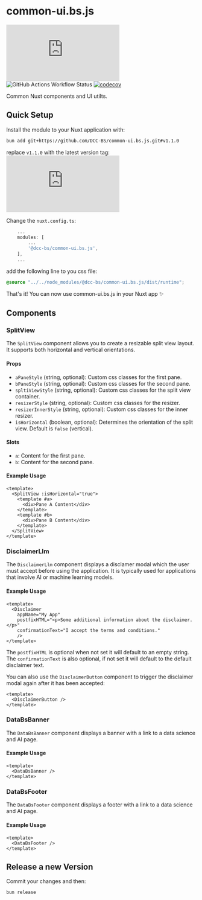 # common-ui.bs.js

![GitHub package.json version](https://img.shields.io/github/package-json/v/DCC-BS/common-ui.bs.js)
![GitHub Actions Workflow Status](https://img.shields.io/github/actions/workflow/status/DCC-BS/common-ui.bs.js/publish.yml)
[![codecov](https://codecov.io/gh/DCC-BS/common-ui.bs.js/graph/badge.svg)](https://codecov.io/gh/DCC-BS/common-ui.bs.js)

Common Nuxt components and UI utilts.

## Quick Setup
Install the module to your Nuxt application with:
```sh
bun add git+https://github.com/DCC-BS/common-ui.bs.js.git#v1.1.0
```
replace `v1.1.0` with the latest version tag: ![GitHub package.json version](https://img.shields.io/github/package-json/v/DCC-BS/common-ui.bs.js)

Change the `nuxt.config.ts`:
```ts
    ...
    modules: [
        ...
        '@dcc-bs/common-ui.bs.js',
    ],
    ...
```

add the following line to you css file:
```css
@source "../../node_modules/@dcc-bs/common-ui.bs.js/dist/runtime";
```

That's it! You can now use common-ui.bs.js in your Nuxt app ✨

## Components

### SplitView

The `SplitView` component allows you to create a resizable split view layout. It supports both horizontal and vertical orientations.

#### Props

- `aPaneStyle` (string, optional): Custom css classes for the first pane.
- `bPaneStyle` (string, optional): Custom css classes for the second pane.
- `spltiViewStyle` (string, optional): Custom css classes for the split view container.
- `resizerStyle` (string, optional): Custom css classes for the resizer.
- `resizerInnerStyle` (string, optional): Custom css classes for the inner resizer.
- `isHorizontal` (boolean, optional): Determines the orientation of the split view. Default is `false` (vertical).

#### Slots

- `a`: Content for the first pane.
- `b`: Content for the second pane.

#### Example Usage

```vue
<template>
  <SplitView :isHorizontal="true">
    <template #a>
      <div>Pane A Content</div>
    </template>
    <template #b>
      <div>Pane B Content</div>
    </template>
  </SplitView>
</template>
```

### DisclaimerLlm

The `DisclaimerLlm` component displays a disclamer modal which the user must accept before using the application. It is typically used for applications that involve AI or machine learning models.

#### Example Usage

```vue
<template>
  <Disclaimer
    appName="My App"
    postfixHTML="<p>Some additional information about the disclaimer.</p>"
    confirmationText="I accept the terms and conditions."
    />
</template>
```
The `postfixHTML` is optional when not set it will default to an empty string.
The `confirmationText` is also optional, if not set it will default to the default disclaimer text.

You can also use the `DisclaimerButton` component to trigger the disclaimer modal again after it has been accepted:

```vue
<template>
  <DisclaimerButton />
</template>
```

### DataBsBanner

The `DataBsBanner` component displays a banner with a link to a data science and AI page.

#### Example Usage

```vue
<template>
  <DataBsBanner />
</template>
```

### DataBsFooter

The `DataBsFooter` component displays a footer with a link to a data science and AI page.

#### Example Usage

```vue
<template>
  <DataBsFooter />
</template>
```

## Release a new Version
Commit your changes and then:
```sh
bun release
```